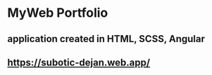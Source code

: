 # MyWeb Portfolio

## application created in HTML, SCSS, Angular

## https://subotic-dejan.web.app/ 
